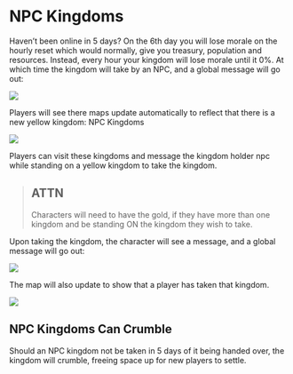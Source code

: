 # NPC Kingdoms

Haven’t been online in 5 days? On the 6th day you will lose morale on the 
hourly reset which would normally, give you treasury, population and resources. 
Instead, every hour your kingdom will lose morale until it 0%. At which time the kingdom 
will take by an NPC, and a global message will go out:

<div class="mb-4">
    <a href="/storage/info/npc-kingdoms/images/kingdom-given-to-npc.png" class="glightbox">
        <img src="/storage/info/npc-kingdoms/images/kingdom-given-to-npc.png" class="img-fluid" />
    </a>
</div>

Players will see there maps update automatically to reflect that there is a new yellow kingdom: NPC Kingdoms

<div class="mb-4">
    <a href="/storage/info/npc-kingdoms/images/npc-kingdom.png" class="glightbox">
        <img src="/storage/info/npc-kingdoms/images/npc-kingdom.png" class="img-fluid" />
    </a>
</div>

Players can visit these kingdoms and message the kingdom holder npc while standing on a yellow 
kingdom to take the kingdom.

> ## ATTN
>
> Characters will need to have the gold, if they have more than one kingdom and be standing ON the kingdom they wish
> to take.

Upon taking the kingdom, the character will see a message, and a global message will go out:

<div class="mb-4">
    <a href="/storage/info/npc-kingdoms/images/took-npc-kingdom.png" class="glightbox">
        <img src="/storage/info/npc-kingdoms/images/took-npc-kingdom.png" class="img-fluid" />
    </a>
</div>

The map will also update to show that a player has taken that kingdom.

<div class="mb-4">
    <a href="/storage/info/npc-kingdoms/images/took-kingdom.png" class="glightbox">
        <img src="/storage/info/npc-kingdoms/images/took-kingdom.png" class="img-fluid" />
    </a>
</div>

## NPC Kingdoms Can Crumble

Should an NPC kingdom not be taken in 5 days of it being handed over, the kingdom will crumble, freeing space up
for new players to settle.
